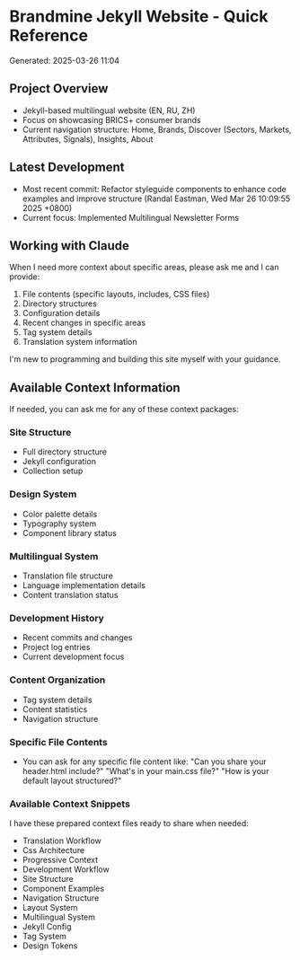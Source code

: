 # Brandmine Jekyll Website - Quick Reference
Generated: 2025-03-26 11:04

## Project Overview
- Jekyll-based multilingual website (EN, RU, ZH)
- Focus on showcasing BRICS+ consumer brands
- Current navigation structure: Home, Brands, Discover (Sectors, Markets, Attributes, Signals), Insights, About

## Latest Development
- Most recent commit: Refactor styleguide components to enhance code examples and improve structure (Randal Eastman, Wed Mar 26 10:09:55 2025 +0800)
- Current focus: Implemented Multilingual Newsletter Forms

## Working with Claude
When I need more context about specific areas, please ask me and I can provide:
1. File contents (specific layouts, includes, CSS files)
2. Directory structures
3. Configuration details
4. Recent changes in specific areas
5. Tag system details
6. Translation system information

I'm new to programming and building this site myself with your guidance.



## Available Context Information

If needed, you can ask me for any of these context packages:

### Site Structure
- Full directory structure
- Jekyll configuration
- Collection setup

### Design System
- Color palette details
- Typography system
- Component library status

### Multilingual System
- Translation file structure
- Language implementation details
- Content translation status

### Development History
- Recent commits and changes
- Project log entries
- Current development focus

### Content Organization
- Tag system details 
- Content statistics
- Navigation structure

### Specific File Contents
- You can ask for any specific file content like:
  "Can you share your header.html include?"
  "What's in your main.css file?"
  "How is your default layout structured?"

### Available Context Snippets
I have these prepared context files ready to share when needed:

- Translation Workflow
- Css Architecture
- Progressive Context
- Development Workflow
- Site Structure
- Component Examples
- Navigation Structure
- Layout System
- Multilingual System
- Jekyll Config
- Tag System
- Design Tokens
